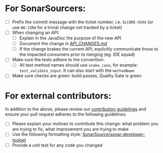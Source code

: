 # For SonarSourcers:

- [ ] Prefix the commit message with the ticket number, i.e. `SLCORE-XXXX` (or use `NO-JIRA` for a trivial change not tracked by a ticket)
- [ ] When changing an API:
    - [ ] Explain in the JavaDoc the purpose of the new API
    - [ ] Document the change in [API_CHANGES.md](https://github.com/SonarSource/sonarlint-core/blob/master/API_CHANGES.md)
    - [ ] If the change brakes the current API, explicitly communicate those to the impacted consumers prior to merging (eg. IDE squad)
- [ ] Make sure the tests adhere to the convention:
    - [ ] All test method names should use `snake_case`, for example: `test_validate_input`. It can also start with the `methodName`
- [ ] Make sure checks are green: build passes, Quality Gate is green

# For external contributors:

In addition to the above, please review our [contribution guidelines](https://github.com/SonarSource/sonarlint-core/blob/master/docs/contributing.md) and ensure your pull request adheres to the following guidelines:

- [ ] Please explain your motives to contribute this change: what problem you are trying to fix, what improvement you are trying to make
- [ ] Use the following formatting style: [SonarSource/sonar-developer-toolset](https://github.com/SonarSource/sonar-developer-toolset#code-style)
- [ ] Provide a unit test for any code you changed
